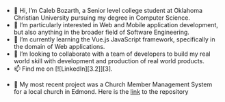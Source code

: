- 👋 Hi, I’m Caleb Bozarth, a Senior level college student at Oklahoma Christian University pursuing my degree in Computer Science.
- 👀 I’m particularly interested in Web and Mobile application development, but also anything in the broader field of Software Engineering.
- 🌱 I’m currently learning the Vue.js JavaScript framework, specifically in the domain of Web applications.
- 💞️ I’m looking to collaborate with a team of developers to build my real world skill with development and production of real world products.
- 📫 Find me on [![LinkedIn][3.2]][3].

[2.2]: https://raw.githubusercontent.com/MartinHeinz/MartinHeinz/master/linkedin-3-16.png
[2]: https://www.linkedin.com/in/caleb-bozarth

- 🔗 My most recent project was a Church Member Management System for a local church in Edmond. Here is the [link](https://github.com/tylerdavidjoy/SEV-Project-Vue) to the repository

<!---
CalebMatthewBozarth/CalebMatthewBozarth is a ✨ special ✨ repository because its `README.md` (this file) appears on your GitHub profile.
You can click the Preview link to take a look at your changes.
--->
